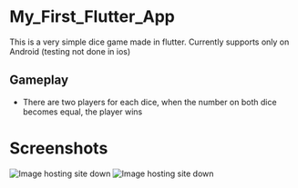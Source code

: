 # My_First_Flutter_App

This is a very simple dice game made in flutter. Currently supports only on Android (testing not done in ios)

## Gameplay
- There are two players for each dice, when the number on both dice becomes equal, the player wins

# Screenshots
![Image hosting site down](https://i.ibb.co/dG6wCLb/Screenshot-2020-04-26-21-42-05-886.jpg)
![Image hosting site down](https://i.ibb.co/9VjrFb2/Screenshot-2020-04-26-21-42-18-257.jpgp)

